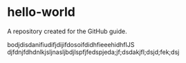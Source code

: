 # hello-world
A repository created for the GitHub guide.

bodjdisdanifiudifjdijifdosoifdidhfieeehidhflJS
djfdnjfdhdnlkjsljnasljbdjlspfjfedspjeda;jf;dsdakjfl;dsjd;fek;dsj
